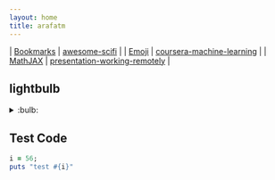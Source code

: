 ```yaml
---
layout: home
title: arafatm
---
```


| [Bookmarks](/bookmarks) | [awesome-scifi](https://arafatm.com/awesome-scifi)                                 |
| [Emoji](/emoji)         | [coursera-machine-learning](https://arafatm.com/coursera-machine-learning)         |
| [MathJAX](/mathjax)     | [presentation-working-remotely](https://arafatm.com/presentation-working-remotely) |

## lightbulb

<details><summary>:bulb:</summary>
![Hal lightbulb](https://bigmemes.funnyjunk.com/gifs/Everyday+problems_690247_4723564.gif)
</details>

## Test Code

```ruby
i = 56;
puts "test #{i}"
```

